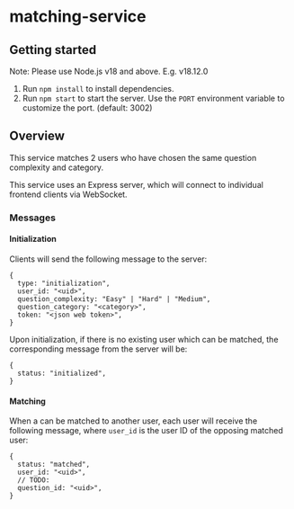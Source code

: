 # matching-service

## Getting started

Note: Please use Node.js v18 and above. E.g. v18.12.0

1. Run `npm install` to install dependencies.
1. Run `npm start` to start the server. Use the `PORT` environment variable to customize the port. (default: 3002)

## Overview

This service matches 2 users who have chosen the same question complexity and category.

This service uses an Express server, which will connect to individual frontend clients via WebSocket.

### Messages

#### Initialization

Clients will send the following message to the server:

```
{
  type: "initialization",
  user_id: "<uid>",
  question_complexity: "Easy" | "Hard" | "Medium",
  question_category: "<category>",
  token: "<json web token>",
}
```

Upon initialization, if there is no existing user which can be matched, the corresponding message from the server will be:

```
{
  status: "initialized",
}
```

#### Matching

When a can be matched to another user, each user will receive the following message, where `user_id` is the user ID of the opposing matched user:

```
{
  status: "matched",
  user_id: "<uid>",
  // TODO:
  question_id: "<uid>",
}
```
